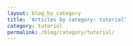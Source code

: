 ```yaml
---
layout: blog_by_category
title: 'Articles by category: tutorial'
category: tutorial
permalink: /blog/category/tutorial/
---
```

